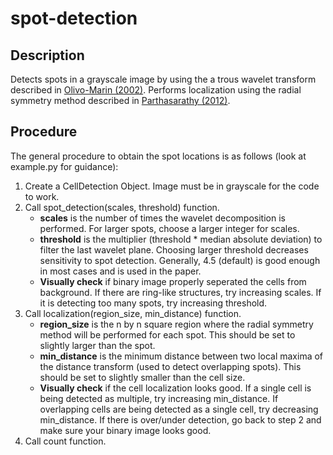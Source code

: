# spot-detection

## Description
Detects spots in a grayscale image by using the a trous wavelet transform described in [Olivo-Marin (2002)](doi.org/10.1016/S0031-3203(01)00127-3). Performs localization using the radial symmetry method described in [Parthasarathy (2012)](doi.org/10.1038/nmeth.2071).

## Procedure
The general procedure to obtain the spot locations is as follows (look at example.py for guidance):
  1. Create a CellDetection Object. Image must be in grayscale for the code to work.
  2. Call spot_detection(scales, threshold) function.
     * **scales** is the number of times the wavelet decomposition is performed. For larger spots, choose a larger integer for scales. 
     * **threshold** is the multiplier (threshold * median absolute deviation) to filter the last wavelet plane. Choosing larger threshold decreases sensitivity to spot detection. Generally, 4.5 (default) is good enough in most cases and is used in the paper.
     * **Visually check** if binary image properly seperated the cells from background. If there are ring-like structures, try increasing scales. If it is detecting too many spots, try increasing threshold.
  3. Call localization(region_size, min_distance) function.
     * **region_size** is the n by n square region where the radial symmetry method will be performed for each spot. This should be set to slightly larger than the spot.
     * **min_distance** is the minimum distance between two local maxima of the distance transform (used to detect overlapping spots). This should be set to slightly smaller than the cell size.
     * **Visually check** if the cell localization looks good. If a single cell is being detected as multiple, try increasing min_distance. If overlapping cells are being detected as a single cell, try decreasing min_distance. If there is over/under detection, go back to step 2 and make sure your binary image looks good.
  4. Call count function.
  

